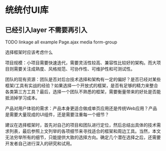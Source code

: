 # 统统付UI库
## 已经引入layer 不需要再引入
TODO
 linkage
 all example
 Page.ajax
 media form-group

选择框架时应该考虑什么

项目规模：小项目需要快速迭代，需要灵活性较高、兼容性比较好的架构。而大项目则需要关注成熟度、风格规范、可协作性、可维护性和可测试性。

团队的现有资源：团队是否对后台技术选择和架构有一定的偏好？是否已经对某些框架/工具有实战的经验？如果选择一个开放式的框架，是否有足够的精力来整合各类第三方工具？最后，选择一个团队不熟悉的框架，需要衡量带来的好处是否能抵消掉学习成本。

产品对用户体验的需求：产品本身更适合做成单页应用还是传统Web应用？产品是需要大量现成的UI组件，还是需要注重每一个细节？

建议在选择框架时，首先对自己的项目和团队进行定位，然后总结出具体的技术需求列表，最后参照上文列举的各项细节来寻找适合的框架和周边工具。当然，本文无法穷举所有的细节，只能提供大致的选择方向。确定几个潜在选择之后，还需要开发者自己进行深入的研究和试用。

<script src="${path}/static/modules/My97DatePicker/WdatePicker.js" type="text/javascript"></script>